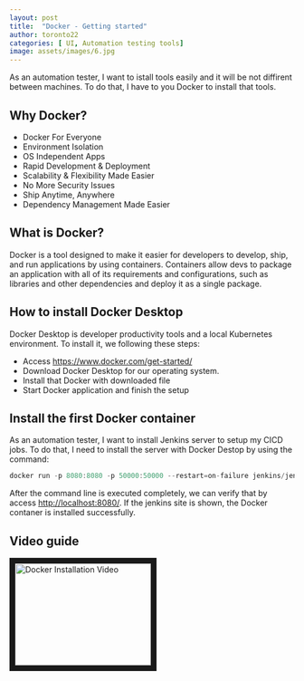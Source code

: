 ```yaml
---
layout: post
title:  "Docker - Getting started"
author: toronto22
categories: [ UI, Automation testing tools]
image: assets/images/6.jpg
---
```


As an automation tester, I want to istall tools easily and it will be not diffirent between machines. To do that, I have to you Docker to install that tools.

## Why Docker?

- Docker For Everyone
- Environment Isolation
- OS Independent Apps
- Rapid Development & Deployment
- Scalability & Flexibility Made Easier
- No More Security Issues
- Ship Anytime, Anywhere
- Dependency Management Made Easier

## What is Docker?

Docker is a tool designed to make it easier for developers to develop, ship, and run applications by using containers. Containers allow devs to package an application with all of its requirements and configurations, such as libraries and other dependencies and deploy it as a single package.

## How to install Docker Desktop

Docker Desktop is developer productivity tools and a local Kubernetes environment. To install it, we following these steps:

- Access <https://www.docker.com/get-started/>
- Download Docker Desktop for our operating system.
- Install that Docker with downloaded file
- Start Docker application and finish the setup

## Install the first Docker container

As an automation tester, I want to install Jenkins server to setup my CICD jobs. To do that, I need to install the server with Docker Destop by using the command:

```js
docker run -p 8080:8080 -p 50000:50000 --restart=on-failure jenkins/jenkins:lts-jdk11
```

After the command line is executed completely, we can verify that by access <http://localhost:8080/>. If the jenkins site is shown, the Docker contaner is installed successfully.

## Video guide

<a href="http://www.youtube.com/watch?feature=player_embedded&v=CGGGqbBWKRI
" target="_blank"><img src="http://img.youtube.com/vi/CGGGqbBWKRI/0.jpg"
alt="Docker Installation Video" width="240" height="180" border="10" /></a>

